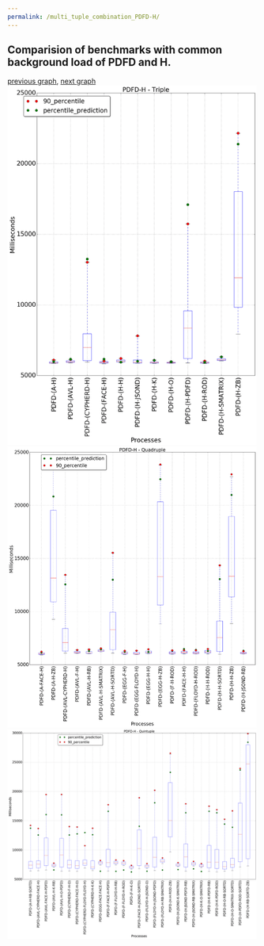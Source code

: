 ```yaml
---
permalink: /multi_tuple_combination_PDFD-H/
---
```



## Comparision of benchmarks with common background load of PDFD and H.

[previous graph](../multi_tuple_combination_PDFD-F/), [next graph](../multi_tuple_combination_PDFD-JSOND/)
![graph figure](./images/triple/PDFD/PDFD-H_box.png)![graph figure](./images/quadruple/PDFD/PDFD-H_box.png)![graph figure](./images/quintuple/PDFD/PDFD-H_box.png)